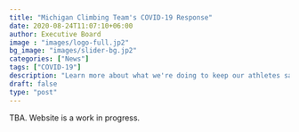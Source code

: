 ```yaml
---
title: "Michigan Climbing Team's COVID-19 Response"
date: 2020-08-24T11:07:10+06:00
author: Executive Board
image : "images/logo-full.jp2"
bg_image: "images/slider-bg.jp2"
categories: ["News"]
tags: ["COVID-19"]
description: "Learn more about what we're doing to keep our athletes safe."
draft: false
type: "post"
---
```


TBA. Website is a work in progress.
